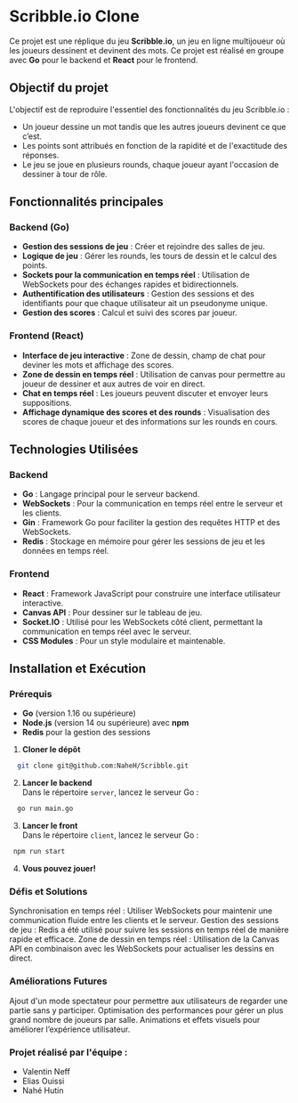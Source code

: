 # Scribble.io Clone

Ce projet est une réplique du jeu **Scribble.io**, un jeu en ligne multijoueur où les joueurs dessinent et devinent des mots. Ce projet est réalisé en groupe avec **Go** pour le backend et **React** pour le frontend.

## Objectif du projet

L'objectif est de reproduire l'essentiel des fonctionnalités du jeu Scribble.io :
- Un joueur dessine un mot tandis que les autres joueurs devinent ce que c’est.
- Les points sont attribués en fonction de la rapidité et de l'exactitude des réponses.
- Le jeu se joue en plusieurs rounds, chaque joueur ayant l'occasion de dessiner à tour de rôle.

## Fonctionnalités principales

### Backend (Go)
- **Gestion des sessions de jeu** : Créer et rejoindre des salles de jeu.
- **Logique de jeu** : Gérer les rounds, les tours de dessin et le calcul des points.
- **Sockets pour la communication en temps réel** : Utilisation de WebSockets pour des échanges rapides et bidirectionnels.
- **Authentification des utilisateurs** : Gestion des sessions et des identifiants pour que chaque utilisateur ait un pseudonyme unique.
- **Gestion des scores** : Calcul et suivi des scores par joueur.

### Frontend (React)
- **Interface de jeu interactive** : Zone de dessin, champ de chat pour deviner les mots et affichage des scores.
- **Zone de dessin en temps réel** : Utilisation de canvas pour permettre au joueur de dessiner et aux autres de voir en direct.
- **Chat en temps réel** : Les joueurs peuvent discuter et envoyer leurs suppositions.
- **Affichage dynamique des scores et des rounds** : Visualisation des scores de chaque joueur et des informations sur les rounds en cours.

## Technologies Utilisées

### Backend
- **Go** : Langage principal pour le serveur backend.
- **WebSockets** : Pour la communication en temps réel entre le serveur et les clients.
- **Gin** : Framework Go pour faciliter la gestion des requêtes HTTP et des WebSockets.
- **Redis** : Stockage en mémoire pour gérer les sessions de jeu et les données en temps réel.

### Frontend
- **React** : Framework JavaScript pour construire une interface utilisateur interactive.
- **Canvas API** : Pour dessiner sur le tableau de jeu.
- **Socket.IO** : Utilisé pour les WebSockets côté client, permettant la communication en temps réel avec le serveur.
- **CSS Modules** : Pour un style modulaire et maintenable.

## Installation et Exécution

### Prérequis

- **Go** (version 1.16 ou supérieure)
- **Node.js** (version 14 ou supérieure) avec **npm**
- **Redis** pour la gestion des sessions

  
1. **Cloner le dépôt**  
 ```bash
   git clone git@github.com:NaheH/Scribble.git
```

2. **Lancer le backend**  
   Dans le répertoire `server`, lancez le serveur Go :
   
 ```bash
   go run main.go
```
3. **Lancer le front**  
   Dans le répertoire `client`, lancez le serveur Go :
   
 ```bash
  npm run start
```

4. **Vous pouvez jouer!**

### Défis et Solutions

Synchronisation en temps réel : Utiliser WebSockets pour maintenir une communication fluide entre les clients et le serveur.
Gestion des sessions de jeu : Redis a été utilisé pour suivre les sessions en temps réel de manière rapide et efficace.
Zone de dessin en temps réel : Utilisation de la Canvas API en combinaison avec les WebSockets pour actualiser les dessins en direct.

### Améliorations Futures
Ajout d'un mode spectateur pour permettre aux utilisateurs de regarder une partie sans y participer.
Optimisation des performances pour gérer un plus grand nombre de joueurs par salle.
Animations et effets visuels pour améliorer l’expérience utilisateur.


### Projet réalisé par l'équipe :

- Valentin Neff
- Elias Ouissi
- Nahé Hutin 
